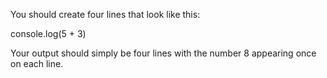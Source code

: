 You should create four lines that look like this:

console.log(5 + 3)

Your output should simply be four lines with the number 8 appearing once on each line.

